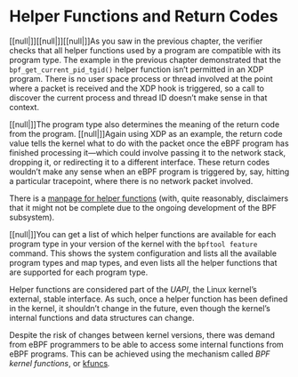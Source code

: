# Helper Functions and Return Codes

[[null|]][[null|]][[null|]]As you saw in the previous chapter, the verifier checks that all helper functions used by a program are compatible with its program type. The example in the previous chapter demonstrated that the `bpf_get_current_pid_tgid()` helper function isn’t permitted in an XDP program. There is no user space process or thread involved at the point where a packet is received and the XDP hook is triggered, so a call to discover the current process and thread ID doesn’t make sense in that context.

[[null|]]The program type also determines the meaning of the return code from the program. [[null|]]Again using XDP as an example, the return code value tells the kernel what to do with the packet once the eBPF program has finished processing it—which could involve passing it to the network stack, dropping it, or redirecting it to a different interface. These return codes wouldn’t make any sense when an eBPF program is triggered by, say, hitting a particular tracepoint, where there is no network packet involved.

There is a [manpage for helper functions](https://oreil.ly/e8K73) (with, quite reasonably, disclaimers that it might not be complete due to the ongoing development of the BPF subsystem).

[[null|]]You can get a list of which helper functions are available for each program type in your version of the kernel with the `bpftool feature` command. This shows the system configuration and lists all the available program types and map types, and even lists all the helper functions that are supported for each program type.

Helper functions are considered part of the _UAPI_, the Linux kernel’s external, stable interface. As such, once a helper function has been defined in the kernel, it shouldn’t change in the future, even though the kernel’s internal functions and data structures can change.

Despite the risk of changes between kernel versions, there was demand from eBPF programmers to be able to access some internal functions from eBPF programs. This can be achieved using the mechanism called _BPF kernel functions_, or [kfuncs](https://oreil.ly/gKSEx)_._